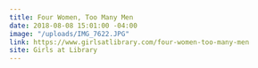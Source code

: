 ```yaml
---
title: Four Women, Too Many Men
date: 2018-08-08 15:01:00 -04:00
image: "/uploads/IMG_7622.JPG"
link: https://www.girlsatlibrary.com/four-women-too-many-men
site: Girls at Library
---
```


